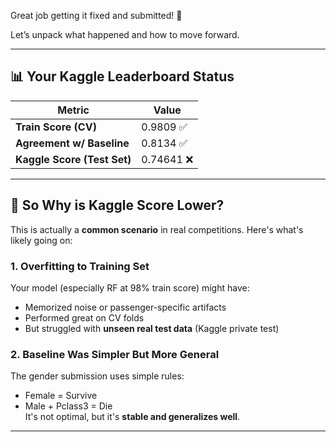 Great job getting it fixed and submitted! 🙌

Let’s unpack what happened and how to move forward.

---

## 📊 Your Kaggle Leaderboard Status

| Metric                      | Value      |
|-----------------------------|------------|
| **Train Score (CV)**        | 0.9809 ✅   |
| **Agreement w/ Baseline**   | 0.8134 ✅   |
| **Kaggle Score (Test Set)** | 0.74641 ❌  |

---

## 🤔 So Why is Kaggle Score Lower?

This is actually a **common scenario** in real competitions. Here's what's likely going on:

### 1. **Overfitting to Training Set**
Your model (especially RF at 98% train score) might have:
- Memorized noise or passenger-specific artifacts
- Performed great on CV folds
- But struggled with **unseen real test data** (Kaggle private test)

### 2. **Baseline Was Simpler But More General**
The gender submission uses simple rules:
- Female = Survive
- Male + Pclass3 = Die  
It's not optimal, but it's **stable and generalizes well**.

---
